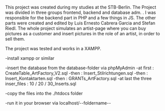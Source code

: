 This project was created during my studies at the STB-Berlin. The Project was divided in three groups frontend, backend and database adm. . I was responsible for the backend part in PHP and a few things in JS. The other parts were created and edited by Luis Ernesto Cabrera Garcia and Stefan Riedl.
The whole project simulates an artist-page where you can buy pictures as a customer and insert pictures in the role of an artist, in order to sell them.

The project was tested and works in a XAMPP.

-install xampp or similar

-insert the database from the database-folder via phpMyAdmin
  -at first : CreateTable_ArtFactory_V2.sql
  -then : Insert_Stilrichtungen.sql
  -then : Insert_Kontaktarten.sql
  -then : GRANTs_ArtFactory.sql
  -at last the three inser_files : 10 / 20 / 30_Inserts.sql

-copy the files into the ./htdocs folder

-run it in your browser via localhost/--foldername--

